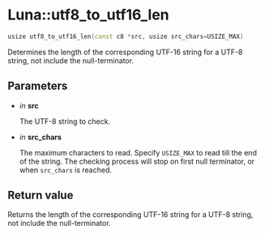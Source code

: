 # Luna::utf8_to_utf16_len

```c++
usize utf8_to_utf16_len(const c8 *src, usize src_chars=USIZE_MAX)
```

Determines the length of the corresponding UTF-16 string for a UTF-8 string, not include the null-terminator. 



## Parameters
* *in* **src**

    The UTF-8 string to check. 

* *in* **src_chars**

    The maximum characters to read. Specify `USIZE_MAX` to read till the end of the string. The checking process will stop on first null terminator, or when `src_chars` is reached. 

## Return value
Returns the length of the corresponding UTF-16 string for a UTF-8 string, not include the null-terminator. 


